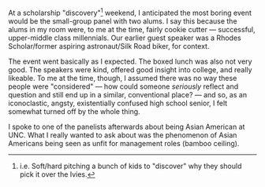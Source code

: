 At a scholarship "discovery"[^1] weekend, I anticipated the most boring event would be the small-group panel with two alums. I say this because the alums in my room were, to me at the time, fairly cookie cutter — successful, upper-middle class millennials. Our earlier guest speaker was a Rhodes Scholar/former aspiring astronaut/Silk Road biker, for context. 

The event went basically as I expected. The boxed lunch was also not very good. The speakers were kind, offered good insight into college, and really likeable. To me at the time, though, I assumed there was no way these people were "considered" — how could someone *seriously* reflect and question and still end up in a similar, conventional place? — and so, as an iconoclastic, angsty, existentially confused high school senior, I felt somewhat turned off by the whole thing.

I spoke to one of the panelists afterwards about being Asian American at UNC. What I really wanted to ask about was the phenomenon of Asian Americans being seen as unfit for management roles (bamboo ceiling).

[^1]: i.e. Soft/hard pitching a bunch of kids to "discover" why they should pick it over the Ivies.